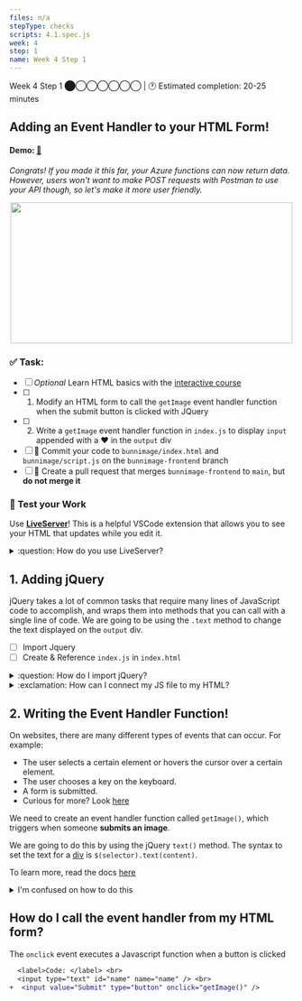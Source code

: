 ```yaml
---
files: n/a
stepType: checks
scripts: 4.1.spec.js
week: 4
step: 1
name: Week 4 Step 1
---
```

Week 4 Step 1 ⬤◯◯◯◯◯◯ | 🕐 Estimated completion: 20-25 minutes

## Adding an Event Handler to your HTML Form!
#### Demo: [🐰](https://week4step1.emilychen10.repl.co/)
*Congrats! If you made it this far, your Azure functions can now return data. However, users won't want to make POST requests with Postman to use your API though, so let's make it more user friendly.*

<p align="center">
   <img src="https://user-images.githubusercontent.com/69332964/121591478-8b903e00-ca07-11eb-87a3-e5c04d23086d.png" width="500" height="250" />
</p>

### ✅  Task:
- [ ]  *Optional* Learn HTML basics with the [interactive course](https://lab.github.com/githubtraining/introduction-to-html)
- [ ]  1. Modify an HTML form to call the `getImage` event handler function when the submit button is clicked with JQuery
- [ ]  2. Write a `getImage` event handler function in `index.js` to display `input` appended with a ❤️ in the `output` div
- [ ] 🚀 Commit your code to `bunnimage/index.html` and `bunnimage/script.js` on the `bunnimage-frontend` branch 
- [ ] 🚀 Create a pull request that merges `bunnimage-frontend` to `main`, but **do not merge it**

### 🚧 Test your Work
Use **[LiveServer](https://marketplace.visualstudio.com/items?itemName=ritwickdey.LiveServer)**! This is a helpful VSCode extension that allows you to see your HTML that updates while you edit it.

<details>
<summary>:question: How do you use LiveServer? </summary>
<br>

![image](https://user-images.githubusercontent.com/69332964/99007366-0fd21f80-2512-11eb-9af9-311d89098c0b.png)
* To start a local server, click `Go live` at the bottom right of the screen, as shown in the image.
    * Make sure that you have the entire repo open on VS Code and not just the individual files.
    * If this is your first time installing LiveServer, you might need to close/quit VS Code and reopen it.
* Test it out, and see what your HTML page looks like! *It's OK if it's boring, so feel free to style it with CSS!*

</details>

## 1. Adding jQuery
jQuery takes a lot of common tasks that require many lines of JavaScript code to accomplish, and wraps them into methods that you can call with a single line of code. We are going to be using the `.text` method to change the text displayed on the `output` div. 

- [ ] Import Jquery 
- [ ] Create & Reference `index.js` in `index.html`

<details>
<summary>:question: How do I import jQuery?</summary>

Put it **at the very end of the HTML page outside of all the tags!**
```diff
+    <script src="https://ajax.googleapis.com/ajax/libs/jquery/1.11.3/jquery.min.js"></script>
+    <script>window.jQuery || document.write('<script src="../../assets/js/vendor/jquery.min.js"><\/script>')</script>
     
+    <script src="index.js" type="text/javascript"></script>
```

</details>

<details>
<summary>:exclamation: How can I connect my JS file to my HTML?</summary>
  </br>

Great question! All we have to do is reference it just like we did with the jQuery.
```diff
<head>
...
+ <script src="index.js" type="text/javascript"></script>
</head>
```
> Place this directly under your jQuery reference.
</details>

## 2. Writing the Event Handler Function!
On websites, there are many different types of events that can occur. For example:
- The user selects a certain element or hovers the cursor over a certain element.
- The user chooses a key on the keyboard.
- A form is submitted.
- Curious for more? Look [here](https://www.w3schools.com/js/js_events.asp)

We need to create an event handler function called `getImage()`, which triggers when someone **submits an image**.

We are going to do this by using the jQuery `text()` method. The syntax to set the text for a [div](https://www.w3schools.com/tags/tag_div.ASP) is `$(selector).text(content)`. 

To learn more, read the docs [here](https://www.w3schools.com/jquery/html_text.asp)


<details>
<summary>I'm confused on how to do this</summary>

- The selector should be `#output`, or the name of the div with a # in front.

- The content should be `document.getElementById("name").value + "❤️"`

> :bulb: We are retrieving the value of the "name" text box with this code!

`$('#output').text(document.getElementById("name").value + "❤️")`

</details>

## How do I call the event handler from my HTML form?

The `onclick` event executes a Javascript function when a button is clicked

```diff
  <label>Code: </label> <br>
  <input type="text" id="name" name="name" /> <br>
+  <input value="Submit" type="button" onclick="getImage()" />
```
